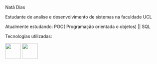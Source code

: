 

Natã Dias

Estudante de analise e desenvolvimento de sistemas na faculdade UCL


Atualmente estudando: POO( Programação orientada o objetos) || SQL

Tecnologias utilizadas:

<img src="https://github.com/NataDias04/NataDias04/assets/142185726/baa9849e-2ff4-4be5-88e8-20012b8e7dd5" width="50" height="50">

<img src="https://github.com/NataDias04/NataDias04/assets/142185726/c642e74b-be55-42cd-a8d8-d0f84496620f" width="50" height="50">
